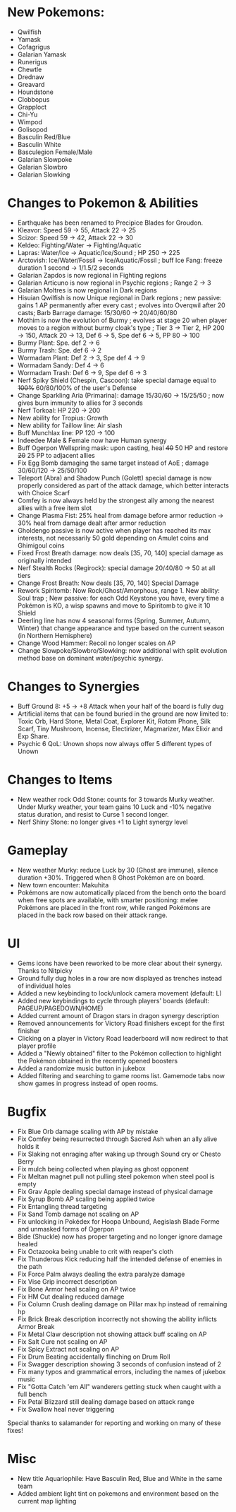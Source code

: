 # New Pokemons:

- Qwilfish
- Yamask
- Cofagrigus
- Galarian Yamask
- Runerigus
- Chewtle
- Drednaw
- Greavard
- Houndstone
- Clobbopus
- Grapploct
- Chi-Yu
- Wimpod
- Golisopod
- Basculin Red/Blue
- Basculin White
- Basculegion Female/Male
- Galarian Slowpoke
- Galarian Slowbro
- Galarian Slowking

# Changes to Pokemon & Abilities

- Earthquake has been renamed to Precipice Blades for Groudon.
- Kleavor: Speed 59 → 55, Attack 22 → 25
- Scizor: Speed 59 → 42, Attack 22 → 30
- Keldeo: Fighting/Water → Fighting/Aquatic
- Lapras: Water/Ice → Aquatic/Ice/Sound ; HP 250 → 225
- Arctovish: Ice/Water/Fossil → Ice/Aquatic/Fossil ; buff Ice Fang: freeze duration 1 second → 1/1.5/2 seconds
- Galarian Zapdos is now regional in Fighting regions
- Galarian Articuno is now regional in Psychic regions ; Range 2 → 3
- Galarian Moltres is now regional in Dark regions
- Hisuian Qwilfish is now Unique regional in Dark regions ; new passive: gains 1 AP permanently after every cast ; evolves into Overqwil after 20 casts;  Barb Barrage damage: 15/30/60 → 20/40/60/80
- Mothim is now the evolution of Burmy ; evolves at stage 20 when player moves to a region without burmy cloak's type ; Tier 3 → Tier 2, HP 200 → 150, Attack 20 → 13, Def 6 → 5, Spe def 6 → 5, PP 80 → 100
- Burmy Plant: Spe. def 2 → 6
- Burmy Trash: Spe. def 6 → 2
- Wormadam Plant: Def 2 → 3, Spe def 4 → 9
- Wormadam Sandy: Def 4 → 6
- Wormadam Trash: Def 6 → 9, Spe def 6 → 3
- Nerf Spiky Shield (Chespin, Cascoon): take special damage equal to ~~100%~~ 60/80/100% of the user's Defense
- Change Sparkling Aria (Primarina): damage 15/30/60 → 15/25/50 ; now gives burn immunity to allies for 3 seconds
- Nerf Torkoal: HP 220 → 200
- New ability for Tropius: Growth
- New ability for Taillow line: Air slash
- Buff Munchlax line: PP 120 → 100
- Indeedee Male & Female now have Human synergy
- Buff Ogerpon Wellspring mask: upon casting, heal ~~40~~ 50 HP and restore ~~20~~ 25 PP to adjacent allies
- Fix Egg Bomb damaging the same target instead of AoE ; damage 30/60/120 → 25/50/100
- Teleport (Abra) and Shadow Punch (Golett) special damage is now properly considered as part of the attack damage, which better interacts with Choice Scarf
- Comfey is now always held by the strongest ally among the nearest allies with a free item slot
- Change Plasma Fist: 25% heal from damage before armor reduction -> 30% heal from damage dealt after armor reduction
- Gholdengo passive is now active when player has reached its max interests, not necessarily 50 gold depending on Amulet coins and Ghimigoul coins
- Fixed Frost Breath damage: now deals [35, 70, 140] special damage as originally intended
- Nerf Stealth Rocks (Regirock): special damage 20/40/80 → 50 at all tiers
- Change Frost Breath: Now deals [35, 70, 140] Special Damage
- Rework Spiritomb: Now Rock/Ghost/Amorphous, range 1. New ability: Soul trap ; New passive: for each Odd Keystone you have, every time a Pokémon is KO, a wisp spawns and move to Spiritomb to give it 10 Shield
- Deerling line has now 4 seasonal forms (Spring, Summer, Autumn, Winter) that change appearance and type based on the current season (in Northern Hemisphere)
- Change Wood Hammer: Recoil no longer scales on AP
- Change Slowpoke/Slowbro/Slowking: now additional with split evolution method base on dominant water/psychic synergy.

# Changes to Synergies

- Buff Ground 8: +5 → +8 Attack when your half of the board is fully dug
- Artificial items that can be found buried in the ground are now limited to: Toxic Orb, Hard Stone, Metal Coat, Explorer Kit, Rotom Phone, Silk Scarf, Tiny Mushroom, Incense, Electirizer, Magmarizer, Max Elixir and Exp Share.
- Psychic 6 QoL: Unown shops now always offer 5 different types of Unown

# Changes to Items

- New weather rock Odd Stone: counts for 3 towards Murky weather. Under Murky weather, your team gains 10 Luck and -10% negative status duration, and resist to Curse 1 second longer.
- Nerf Shiny Stone: no longer gives +1 to Light synergy level

# Gameplay

- New weather Murky: reduce Luck by 30 (Ghost are immune), silence duration +30%. Triggered when 8 Ghost Pokémon are on board.
- New town encounter: Makuhita
- Pokémons are now automatically placed from the bench onto the board when free spots are available, with smarter positioning: melee Pokémons are placed in the front row, while ranged Pokémons are placed in the back row based on their attack range.

# UI

- Gems icons have been reworked to be more clear about their synergy. Thanks to Nitpicky
- Ground fully dug holes in a row are now displayed as trenches instead of individual holes
- Added a new keybinding to lock/unlock camera movement (default: L)
- Added new keybindings to cycle through players' boards (default: PAGEUP/PAGEDOWN/HOME)
- Added current amount of Dragon stars in dragon synergy description
- Removed announcements for Victory Road finishers except for the first finisher
- Clicking on a player in Victory Road leaderboard will now redirect to that player profile
- Added a "Newly obtained" filter to the Pokémon collection to highlight the Pokémon obtained in the recently opened boosters
- Added a randomize music button in jukebox
- Added filtering and searching to game rooms list. Gamemode tabs now show games in progress instead of open rooms.

# Bugfix

- Fix Blue Orb damage scaling with AP by mistake
- Fix Comfey being resurrected through Sacred Ash when an ally alive holds it
- Fix Slaking not enraging after waking up through Sound cry or Chesto Berry
- Fix mulch being collected when playing as ghost opponent
- Fix Meltan magnet pull not pulling steel pokemon when steel pool is empty
- Fix Grav Apple dealing special damage instead of physical damage
- Fix Syrup Bomb AP scaling being applied twice
- Fix Entangling thread targeting
- Fix Sand Tomb damage not scaling on AP
- Fix unlocking in Pokédex for Hoopa Unbound, Aegislash Blade Forme and unmasked forms of Ogerpon
- Bide (Shuckle) now has proper targeting and no longer ignore damage healed
- Fix Octazooka being unable to crit with reaper's cloth
- Fix Thunderous Kick reducing half the intended defense of enemies in the path
- Fix Force Palm always dealing the extra paralyze damage
- Fix Vise Grip incorrect description
- Fix Bone Armor heal scaling on AP twice
- Fix HM Cut dealing reduced damage
- Fix Column Crush dealing damage on Pillar max hp instead of remaining hp
- Fix Brick Break description incorrectly not showing the ability inflicts Armor Break
- Fix Metal Claw description not showing attack buff scaling on AP
- Fix Salt Cure not scaling on AP
- Fix Spicy Extract not scaling on AP
- Fix Drum Beating accidentally flinching on Drum Roll
- Fix Swagger description showing 3 seconds of confusion instead of 2
- Fix many typos and grammatical errors, including the names of jukebox music
- Fix "Gotta Catch 'em All" wanderers getting stuck when caught with a full bench
- Fix Petal Blizzard still dealing damage based on attack range
- Fix Swallow heal never triggering

Special thanks to salamander for reporting and working on many of these fixes! 

# Misc

- New title Aquariophile: Have Basculin Red, Blue and White in the same team
- Added ambient light tint on pokemons and environment based on the current map lighting
